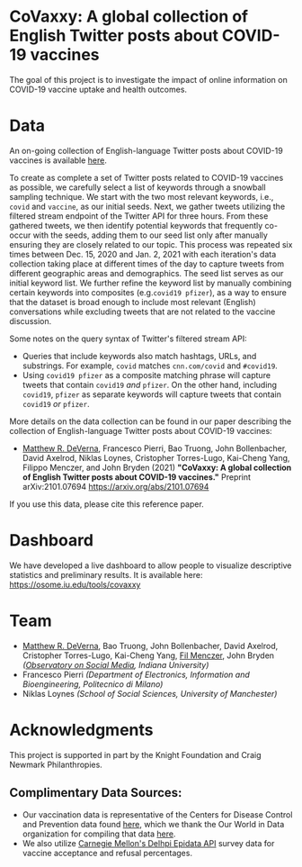 # CoVaxxy: A global collection of English Twitter posts about COVID-19 vaccines 

The goal of this project is to investigate the impact of online information on COVID-19 vaccine uptake and health outcomes. 

# Data

An on-going collection of English-language Twitter posts about COVID-19 vaccines is available [here](https://zenodo.org/record/4530212).

To create as complete a set of Twitter posts related to COVID-19 vaccines as possible, we carefully select a list of keywords through a snowball sampling technique. We start with the two most relevant keywords, i.e., `covid` and `vaccine`, as our initial seeds.
Next, we gather tweets utilizing the filtered stream endpoint of the Twitter API for three hours. From these gathered tweets, we then identify potential keywords that frequently co-occur with the seeds, adding them to our seed list only after manually ensuring they are closely related to our topic. This process was repeated six times between Dec. 15, 2020 and Jan. 2, 2021 with each iteration's data collection taking place at different times of the day to capture tweets from different geographic areas and demographics. The seed list serves as our initial keyword list.
We further refine the keyword list by manually combining certain keywords into composites (e.g.`covid19 pfizer`), as a way to ensure that the dataset is broad enough to include most relevant (English) conversations while excluding tweets that are not related to the vaccine discussion. 

Some notes on the query syntax of Twitter's filtered stream API: 
* Queries that include keywords also match hashtags, URLs, and substrings. For example, `covid` matches `cnn.com/covid` and `#covid19`.
* Using `covid19 pfizer` as a composite matching phrase will capture tweets that contain `covid19` *and* `pfizer`. On the other hand, including `covid19`, `pfizer` as separate keywords will capture tweets that contain `covid19` *or* `pfizer`.

More details on the data collection can be found in our paper describing the collection of English-language Twitter posts about COVID-19 vaccines:

* [Matthew R. DeVerna](https://www.matthewdeverna.com/), Francesco Pierri, Bao Truong, John Bollenbacher, David Axelrod, Niklas Loynes, Cristopher Torres-Lugo, Kai-Cheng Yang, Filippo Menczer, and John Bryden (2021) **"CoVaxxy: A global collection of English Twitter posts about COVID-19 vaccines."** Preprint arXiv:2101.07694 https://arxiv.org/abs/2101.07694

If you use this data, please cite this reference paper.

# Dashboard

We have developed a live dashboard to allow people to visualize descriptive statistics and preliminary results. It is available here: https://osome.iu.edu/tools/covaxxy

# Team

* [Matthew R. DeVerna](https://www.matthewdeverna.com/), Bao Truong, John Bollenbacher, David Axelrod, Cristopher Torres-Lugo, Kai-Cheng Yang, [Fil Menczer](https://cnets.indiana.edu/fil/), John Bryden *([Observatory on Social Media](https://osome.iu.edu/), Indiana University)* 
* Francesco Pierri *(Department of Electronics, Information and Bioengineering, Politecnico di Milano)* 
* Niklas Loynes *(School of Social Sciences, University of Manchester)*

# Acknowledgments

This project is supported in part by the Knight Foundation and Craig Newmark Philanthropies.

## Complimentary Data Sources:
* Our vaccination data is representative of the Centers for Disease Control and Prevention data found [here](https://covid.cdc.gov/covid-data-tracker/#vaccinations), which we thank the Our World in Data organization for compiling that data [here](https://github.com/owid/covid-19-data/blob/master/public/data/vaccinations/us_state_vaccinations.csv).
* We also utilize [Carnegie Mellon's Delhpi Epidata API](https://cmu-delphi.github.io/delphi-epidata/api/covidcast-signals/fb-survey.html#vaccination-indicators) survey data for vaccine acceptance and refusal percentages.
